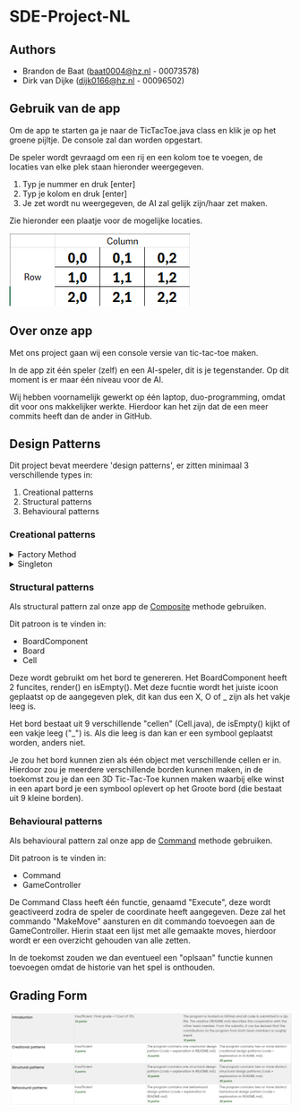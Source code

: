 # SDE-Project-NL
## Authors
- Brandon de Baat ([baat0004@hz.nl](baat0004@hz.nl) - 00073578)
- Dirk van Dijke ([dijk0166@hz.nl](dijk0166@hz.nl) - 00096502)

## Gebruik van de app
Om de app te starten ga je naar de TicTacToe.java class en klik je op het groene pijltje.
De console zal dan worden opgestart.

De speler wordt gevraagd om een rij en een kolom toe te voegen, de locaties van elke plek staan hieronder weergegeven.

1. Typ je nummer en druk [enter]
2. Typ je kolom en druk [enter]
3. Je zet wordt nu weergegeven, de AI zal gelijk zijn/haar zet maken.

Zie hieronder een plaatje voor de mogelijke locaties.

![img_1.png](img_1.png)

## Over onze app
Met ons project gaan wij een console versie van tic-tac-toe maken.

In de app zit één speler (zelf) en een AI-speler, dit is je tegenstander.
Op dit moment is er maar één niveau voor de AI.

Wij hebben voornamelijk gewerkt op één laptop, duo-programming, omdat dit voor ons makkelijker werkte.
Hierdoor kan het zijn dat de een meer commits heeft dan de ander in GitHub.

## Design Patterns
Dit project bevat meerdere 'design patterns', er zitten minimaal 3 verschillende types in:
1. Creational patterns
2. Structural patterns
3. Behavioural patterns

### Creational patterns
<details>
<summary>Factory Method</summary>

Dit patroon is te vinden in:
- Player
  - AIPlayer
  - HumanPlayer
- PlayerFactory
  - AIPlayerFactory
  - HumanPlayerFactory

Als creational pattern zal onze app de [Factory Method](https://refactoring.guru/design-patterns/factory-method) gebruiken.
Deze wordt gebruikt om de spelers te bouwen, wij willen als standaard 2 spelers gebruiken,
maar door dit design patroon kunnen we in de toekomst meerdere spelers toevoegen.

Een speler heeft een icoon, dit kan een kruisje ("X") of een cirkel ("O") zijn.
(Deze kan je zelf aanpassen in de TicTacToe main class)

Het patroon werkt met een interface genaamd "Player" met een getSymbol en een MakeMove functie.
Hieronder zijn twee factories verbonden, de Player Factory en de AI Factory. Deze hebben dezelfde functies als de interface,
maar kunnen elk de function overriden.
</details>

<details>
<summary>Singleton</summary>
Dit patroon is te vinden in:
- ScoreTracker

Deze class wordt gebruikt om de score van een spel bij te houden
</details>


### Structural patterns
Als structural pattern zal onze app de [Composite](https://refactoring.guru/design-patterns/composite) methode gebruiken.

Dit patroon is te vinden in:
- BoardComponent
- Board
- Cell

Deze wordt gebruikt om het bord te genereren.
Het BoardComponent heeft 2 funcites, render() en isEmpty().
Met deze fucntie wordt het juiste icoon geplaatst op de aangegeven plek, dit kan dus een X, O of _ zijn als het vakje leeg is.

Het bord bestaat uit 9 verschillende "cellen" (Cell.java), de isEmpty() kijkt of een vakje leeg ("_") is.
Als die leeg is dan kan er een symbool geplaatst worden, anders niet. 

Je zou het bord kunnen zien als één object met verschillende cellen er in.
Hierdoor zou je meerdere verschillende borden kunnen maken, in de toekomst zou je dan een 3D Tic-Tac-Toe kunnen maken
waarbij elke winst in een apart bord je een symbool oplevert op het Groote bord (die bestaat uit 9 kleine borden).

### Behavioural patterns
Als behavioural pattern zal onze app de [Command](https://refactoring.guru/design-patterns/command) methode gebruiken.

Dit patroon is te vinden in:
- Command
- GameController

De Command Class heeft één functie, genaamd "Execute", deze wordt geactiveerd zodra de speler de coordinate
heeft aangegeven. Deze zal het commando "MakeMove" aansturen en dit commando toevoegen aan de GameController.
Hierin staat een lijst met alle gemaakte moves, hierdoor wordt er een overzicht gehouden van alle zetten.

In de toekomst zouden we dan eventueel een "oplsaan" functie kunnen toevoegen omdat de historie van het spel is onthouden.

## Grading Form
![img.png](img.png)